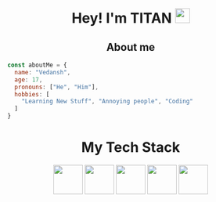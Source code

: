 <h1 align="center">Hey! I'm TITAN <img src="https://avatars.githubusercontent.com/u/80444511?s=400&u=f2b1e92e84d058d6b88d64d40b537fcd98ba5809&v=4" width="30px"></h1>

<h2 align="center">About me</h2>

```js
const aboutMe = {
  name: "Vedansh",
  age: 17,
  pronouns: ["He", "Him"],
  hobbies: [
    "Learning New Stuff", "Annoying people", "Coding"
  ]
}
```
<h1 align="center">My Tech Stack </></h1>

<div align="center" margin-right="10px" margin-left="px" margin-top="px">
  <img width="60px" height="60px" src="https://cdn.discordapp.com/attachments/743817386792058971/977169355106295828/unknown.png">
  <img width="60px" height="60px" src="https://cdn.discordapp.com/attachments/743817386792058971/977170631852449812/unknown.png">
  <img width="60px" height="60px" src="https://cdn.discordapp.com/attachments/743817386792058971/977170804909432872/unknown.png">
  <img width="60px" height="60px" src="https://cdn.discordapp.com/attachments/743817386792058971/977170944651055104/unknown.png">
  <img width="60px" height="60px" src="https://cdn.discordapp.com/attachments/743817386792058971/977171126411198484/unknown.png">
  
</div>

<!---
TITANxTCA/TITANxTCA is a ✨ special ✨ repository because its `README.md` (this file) appears on your GitHub profile.
You can click the Preview link to take a look at your changes.
--->
